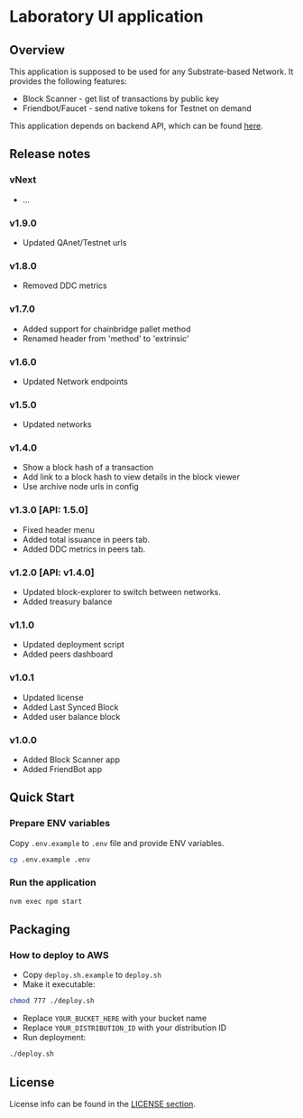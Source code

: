 # Laboratory UI application

## Overview
This application is supposed to be used for any Substrate-based Network. 
It provides the following features:
- Block Scanner - get list of transactions by public key
- Friendbot/Faucet - send native tokens for Testnet on demand

This application depends on backend API, which can be found [here](https://github.com/Cerebellum-Network/laboratory-api).

## Release notes

### vNext
* ...

### v1.9.0
* Updated QAnet/Testnet urls

### v1.8.0
* Removed DDC metrics

### v1.7.0
* Added support for chainbridge pallet method
* Renamed header from 'method' to 'extrinsic'

### v1.6.0
* Updated Network endpoints

### v1.5.0
* Updated networks

### v1.4.0
* Show a block hash of a transaction
* Add link to a block hash to view details in the block viewer
* Use archive node urls in config

### v1.3.0 [API: 1.5.0]
* Fixed header menu
* Added total issuance in peers tab.
* Added DDC metrics in peers tab.

### v1.2.0 [API: v1.4.0]
* Updated block-explorer to switch between networks.
* Added treasury balance

### v1.1.0
* Updated deployment script
* Added peers dashboard

### v1.0.1
* Updated license
* Added Last Synced Block
* Added user balance block

### v1.0.0
* Added Block Scanner app
* Added FriendBot app

## Quick Start
### Prepare ENV variables

Copy `.env.example` to `.env` file and provide ENV variables.
```bash
cp .env.example .env
```
### Run the application
```bash
nvm exec npm start
```
## Packaging
### How to deploy to AWS
* Copy `deploy.sh.example` to `deploy.sh`
* Make it executable:
```bash
chmod 777 ./deploy.sh
```
* Replace `YOUR_BUCKET_HERE` with your bucket name
* Replace `YOUR_DISTRIBUTION_ID` with your distribution ID
* Run deployment: 
```bash
./deploy.sh
```

## License 
License info can be found in the [LICENSE section](./LICENSE.md).

